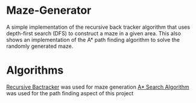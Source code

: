 # Maze-Generator
A simple implementation of the recursive back tracker algorithm that uses depth-first search (DFS) to construct a maze in a given area. This also shows an implementation of the A* path finding algorithm to solve the randomly generated maze.
# Algorithms #
[Recursive Bactracker](https://en.wikipedia.org/wiki/Maze_generation_algorithm#Recursive_backtracker) was used for maze generation
[A* Search Algorithm](https://en.wikipedia.org/wiki/A*_search_algorithm) was used for the path finding aspect of this project
